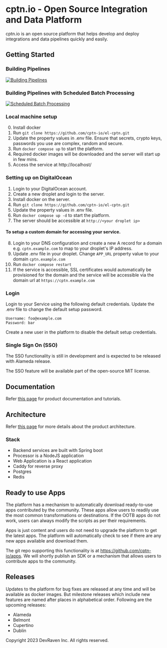 # cptn.io - Open Source Integration and Data Platform

cptn.io is an open source platform that helps develop and deploy integrations and data pipelines quickly and easily.

## Getting Started

### Building Pipelines

[![Building Pipelines](https://img.youtube.com/vi/ibyR48N8xls/0.jpg)](https://www.youtube.com/watch?v=ibyR48N8xls)

### Building Pipelines with Scheduled Batch Processing

[![Scheduled Batch Processing](https://img.youtube.com/vi/QYelqKmW0J0/0.jpg)](https://www.youtube.com/watch?v=QYelqKmW0J0)

### Local machine setup

0. Install docker
1. Run `git clone https://github.com/cptn-io/el-cptn.git`
2. Update the property values in .env file. Ensure that secrets, crypto keys, passwords you use are complex, random and
   secure.
3. Run `docker compose up` to start the platform.
4. Required docker images will be downloaded and the server will start up in few mins.
5. Access the service at http://localhost/

### Setting up on DigitalOcean

1. Login to your DigitalOcean account.
2. Create a new droplet and login to the server.
3. Install docker on the server.
4. Run `git clone https://github.com/cptn-io/el-cptn.git`
5. Update the property values in .env file.
6. Run `docker compose up -d` to start the platform.
7. The server should be accessible at `http://<your droplet ip>`

#### To setup a custom domain for accessing your service.

8. Login to your DNS configuration and create a new A record for a domain e.g. `cptn.example.com` to map to your
   droplet's IP address.
9. Update .env file in your droplet. Change `APP_URL` property value to your domain `cptn.example.com`
10. Run `docker compose restart`
12. If the service is accessible, SSL certificates would automatically be provisioned for the domain and the service
    will be accessible via the domain url at `https://cptn.example.com`

### Login

Login to your Service using the following default credentials. Update the .env file to change the default setup
password.

```
Username: foo@example.com
Password: bar
```

Create a new user in the platform to disable the default setup credentials.

### Single Sign On (SSO)

The SSO functionality is still in development and is expected to be released with Alameda release.

The SSO feature will be available part of the open-source MIT license.

## Documentation

Refer [this page](https://docs.cptn.io/) for product documentation and tutorials.

## Architecture

Refer [this page](https://docs.cptn.io/docs/architecture/overview) for more details about the product architecture.

### Stack

- Backend services are built with Spring boot
- Processor is a NodeJS application
- Web Application is a React application
- Caddy for reverse proxy
- Postgres
- Redis

## Ready to use Apps

The platform has a mechanism to automatically download ready-to-use apps contributed by the community. These apps allow
users to readily use the most common transformations or destinations. If the OOTB apps do not work, users can always
modify the scripts as per their requirements.

Apps is just content and users do not need to upgrade the platform to get the latest apps. The platform will
automatically check to see if there are any new apps available and download them.

The git repo supporting this functionality is at https://github.com/cptn-io/apps. We will shortly publish an SDK or a
mechanism that allows users to contribute apps to the community.

## Releases

Updates to the platform for bug fixes are released at any time and will be available as docker images.
But milestone releases which include new features are named after places in alphabetical order.
Following are the upcoming releases:

- Alameda
- Belmont
- Cupertino
- Dublin

Copyright 2023 DevRaven Inc. All rights reserved.

